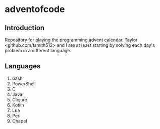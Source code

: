 # adventofcode

## Introduction

Repository for playing the programming advent calendar. 
Taylor <github.com/tsmith512> and I are at least starting by solving each day's 
problem in a different language.

## Languages

1. bash
2. PowerShell
3. C
4. Java
5. Clojure
6. Kotlin
7. Lua
8. Perl
9. Chapel
